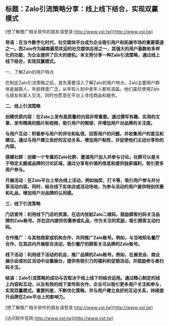 ## **标题：Zalo引流策略分享：线上线下结合，实现双赢模式**

[想了解推广相关软件的朋友请登录 http://www.vst.tw](http://www.vst.tw)

**导语：在当今数字化时代，社交媒体平台成为企业吸引用户和拓展市场的重要渠道之一。而Zalo作为越南最受欢迎的社交媒体应用之一，其强大的用户基数和多样化的功能，为企业提供了巨大的商机。本文将分享一种Zalo引流策略，通过线上线下结合，实现双赢模式。**

一、了解Zalo的用户特点

在制定Zalo引流策略之前，首先需要深入了解Zalo的用户特点。Zalo主要用户群体是越南人，年龄跨度广泛，从年轻人到中老年人都有涵盖。他们喜欢使用Zalo与朋友和家人交流，同时也愿意在平台上寻找商品和服务。

**二、线上引流策略**

**创建优质内容：在Zalo上发布高质量的内容非常重要。通过撰写有趣、实用的文章、发布精美的图片和视频，吸引用户的眼球，并增加用户对品牌的关注度。**

**与用户互动：积极参与用户的评论和私信，回答用户的问题，并收集用户的意见和建议。通过与用户建立良好的互动关系，增加用户粘性，并促使他们主动分享你的内容。**

**搭建社群：创建一个专属的Zalo社群，邀请用户加入并参与讨论。社群可以是关于特定主题或品牌的讨论区域，通过分享有价值的信息和提供独家福利，吸引更多用户参与。**

**开展活动：在Zalo平台上举办线上活动，例如抽奖、打卡等，吸引用户参与并分享活动内容。同时，结合线下实体店或活动场地，为参与活动的用户提供特别优惠和礼品，增加用户对品牌的认同感。**

**三、线下引流策略**

**门店宣传：利用线下门店的资源，在店内张贴Zalo二维码，鼓励顾客扫码关注品牌的Zalo账号。并在店内提供优惠券或礼品，作为关注的奖励，吸引顾客主动扫码。**

**合作推广：与其他商家或机构合作，共同推广Zalo账号。例如，与当地知名餐厅合作，在其店内开展联合活动，吸引餐厅的顾客关注品牌的Zalo账号。**

**线下活动：利用线下活动的机会，推广品牌的Zalo账号。例如，在展览会、商业展示会或社区活动中设置展台，提供有吸引力的福利和促销活动，并鼓励参与者扫码关注。**

**结语：Zalo引流策略的成功与否取决于线上线下的结合运用。通过精心制定的线上内容和互动，以及有效的线下宣传和合作，企业可以吸引更多用户关注和参与，实现双赢模式。重要的是，不断优化策略，并与用户建立良好的互动关系，持续提升品牌在Zalo平台上的影响力。**

[想了解推广相关软件的朋友请登录 http://www.vst.tw](http://www.vst.tw)


[访问软件官网 http://www.vst.tw](http://www.vst.tw)
